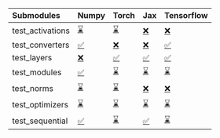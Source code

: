 | Submodules       | Numpy                                                                                                                           | Torch                                                                                                                           | Jax                                                                                                                             | Tensorflow                                                                                                                      |
|:-----------------|:--------------------------------------------------------------------------------------------------------------------------------|:--------------------------------------------------------------------------------------------------------------------------------|:--------------------------------------------------------------------------------------------------------------------------------|:--------------------------------------------------------------------------------------------------------------------------------|
| test_activations | <a href="https://github.com/unifyai/ivy/runs/8032545003?check_suite_focus=true" rel="noopener noreferrer" target="_blank">⌛</a> | <a href="https://github.com/unifyai/ivy/runs/8032545878?check_suite_focus=true" rel="noopener noreferrer" target="_blank">⌛</a> | <a href="https://github.com/unifyai/ivy/runs/8032546720?check_suite_focus=true" rel="noopener noreferrer" target="_blank">❌</a> | <a href="https://github.com/unifyai/ivy/runs/8032547567?check_suite_focus=true" rel="noopener noreferrer" target="_blank">❌</a> |
| test_converters  | <a href="https://github.com/unifyai/ivy/runs/8032545109?check_suite_focus=true" rel="noopener noreferrer" target="_blank">✅</a> | <a href="https://github.com/unifyai/ivy/runs/8032546006?check_suite_focus=true" rel="noopener noreferrer" target="_blank">❌</a> | <a href="https://github.com/unifyai/ivy/runs/8032546823?check_suite_focus=true" rel="noopener noreferrer" target="_blank">❌</a> | <a href="https://github.com/unifyai/ivy/runs/8032547675?check_suite_focus=true" rel="noopener noreferrer" target="_blank">✅</a> |
| test_layers      | <a href="https://github.com/unifyai/ivy/runs/8032545221?check_suite_focus=true" rel="noopener noreferrer" target="_blank">❌</a> | <a href="https://github.com/unifyai/ivy/runs/8032546128?check_suite_focus=true" rel="noopener noreferrer" target="_blank">✅</a> | <a href="https://github.com/unifyai/ivy/runs/8032546954?check_suite_focus=true" rel="noopener noreferrer" target="_blank">✅</a> | <a href="https://github.com/unifyai/ivy/runs/8032547786?check_suite_focus=true" rel="noopener noreferrer" target="_blank">✅</a> |
| test_modules     | <a href="https://github.com/unifyai/ivy/runs/8032545360?check_suite_focus=true" rel="noopener noreferrer" target="_blank">✅</a> | <a href="https://github.com/unifyai/ivy/runs/8032546241?check_suite_focus=true" rel="noopener noreferrer" target="_blank">⌛</a> | <a href="https://github.com/unifyai/ivy/runs/8032547074?check_suite_focus=true" rel="noopener noreferrer" target="_blank">⌛</a> | <a href="https://github.com/unifyai/ivy/runs/8032547919?check_suite_focus=true" rel="noopener noreferrer" target="_blank">⌛</a> |
| test_norms       | <a href="https://github.com/unifyai/ivy/runs/8032545502?check_suite_focus=true" rel="noopener noreferrer" target="_blank">⌛</a> | <a href="https://github.com/unifyai/ivy/runs/8032546365?check_suite_focus=true" rel="noopener noreferrer" target="_blank">⌛</a> | <a href="https://github.com/unifyai/ivy/runs/8032547189?check_suite_focus=true" rel="noopener noreferrer" target="_blank">❌</a> | <a href="https://github.com/unifyai/ivy/runs/8032548009?check_suite_focus=true" rel="noopener noreferrer" target="_blank">❌</a> |
| test_optimizers  | <a href="https://github.com/unifyai/ivy/runs/8032545619?check_suite_focus=true" rel="noopener noreferrer" target="_blank">⌛</a> | <a href="https://github.com/unifyai/ivy/runs/8032546459?check_suite_focus=true" rel="noopener noreferrer" target="_blank">⌛</a> | <a href="https://github.com/unifyai/ivy/runs/8032547339?check_suite_focus=true" rel="noopener noreferrer" target="_blank">⌛</a> | <a href="https://github.com/unifyai/ivy/runs/8032548129?check_suite_focus=true" rel="noopener noreferrer" target="_blank">⌛</a> |
| test_sequential  | <a href="https://github.com/unifyai/ivy/runs/8032545757?check_suite_focus=true" rel="noopener noreferrer" target="_blank">✅</a> | <a href="https://github.com/unifyai/ivy/runs/8032546560?check_suite_focus=true" rel="noopener noreferrer" target="_blank">⌛</a> | <a href="https://github.com/unifyai/ivy/runs/8032547446?check_suite_focus=true" rel="noopener noreferrer" target="_blank">✅</a> | <a href="https://github.com/unifyai/ivy/runs/8032548238?check_suite_focus=true" rel="noopener noreferrer" target="_blank">⌛</a> |